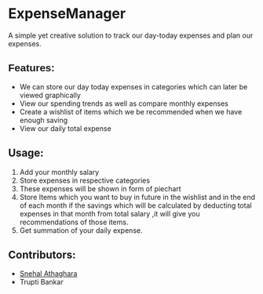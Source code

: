 # ExpenseManager
A simple yet creative solution to track our day-today expenses and plan our expenses.

## <span style="font-family: Arial, sans-serif;">Features:</span>
  + We can store our day today expenses in categories which can later be viewed graphically
  + View our spending trends as well as compare monthly expenses
  + Create a wishlist of items which we be recommended when we have enough saving
  + View our daily total expense

## Usage:
  1. Add your monthly salary
  2. Store expenses in respective categories
  3. These expenses will be shown in form of piechart
  4. Store Items which you want to buy in future in the wishlist and in the end of each month if the savings which will be calculated by deducting total expenses in that month from total salary ,it will give you recommendations of those items.
  5. Get summation of your daily expense.

## Contributors:
  + [Snehal Athaghara](https://github.com/Snehal2815)
  + Trupti Bankar
